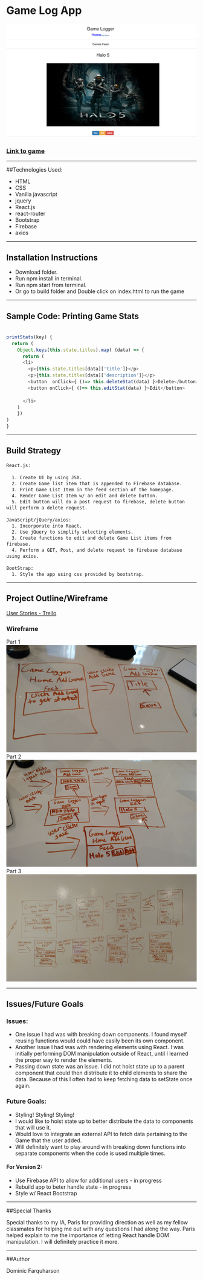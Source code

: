 # Game Log App

![Game Log App](assets/project.png)

### [Link to game](http://messenger-ferret-81632.bitballoon.com/)
---
##Technologies Used:
- HTML
- CSS
- Vanilla javascript
- jquery
- React.js
- react-router
- Bootstrap
- Firebase
- axios
---
## Installation Instructions

- Download folder.
- Run npm install in terminal.
- Run npm start from terminal.
- Or go to build folder and Double click on index.html to run the game


---
## Sample Code: Printing Game Stats
```javascript

printStats(key) {
  return (
    Object.keys(this.state.titles).map( (data) => {
      return (
      <li>
        <p>{this.state.titles[data]['title']}</p>
        <p>{this.state.titles[data]['description']}</p>
        <button  onClick={ ()=> this.deleteStat(data) }>Delete</button>
        <button onClick={ ()=> this.editStat(data) }>Edit</button>

      </li>
    )
    })
)
}
```
---
## Build Strategy
```
React.js:

  1. Create UI by using JSX.
  2. Create Game list item that is appended to Firebase database.
  3. Print Game List Item in the feed section of the homepage.
  4. Render Game List Item w/ an edit and delete button.
  5. Edit button will do a post request to firebase, delete button will perform a delete request.

JavaScript/jQuery/axios:
  1. Incorporate into React.
  2. Use jQuery to simplify selecting elements.
  3. Create functions to edit and delete Game List items from firebase.
  4. Perform a GET, Post, and delete request to firebase database using axios.

BootStrap:
  1. Style the app using css provided by bootstrap.

```  
---
## Project Outline/Wireframe



[User Stories - Trello](https://trello.com/b/R4mSObNh/game-log-app)

### Wireframe
Part 1
![image1](assets/wireframe3.jpg)
Part 2
![image1](assets/wireframe2.jpg)
Part 3
![image1](assets/wireframe1.jpg)



---
## Issues/Future Goals
### Issues:
- One issue I had was with breaking down components. I found myself reusing functions would could have easily been its own component.
- Another issue I had was with rendering elements using React. I was initially performing DOM manipulation outside of React, until I learned the proper way to render the elements.
- Passing down state was an issue. I did not hoist state up to a parent component that could then distribute it to child elements to share the data. Because of this I often had to keep fetching data to setState once again.

### Future Goals:
- Styling! Styling! Styling!
- I would like to hoist state up to better distribute the data to components that will use it.
- Would love to integrate an external API to fetch data pertaining to the Game that the user added.
- Will definitely want to play around with breaking down functions into separate components when the code is used multiple times.
#### For Version 2:
- Use Firebase API to allow for additional users - in progress
- Rebuild app to beter handle state - in progress
- Style w/ React Bootstrap


---
##Special Thanks

Special thanks to my IA, Paris for providing direction as well as my fellow classmates for helping me out with any questions I had along the way. Paris helped explain to me the importance of letting React handle DOM manipulation. I will definitely practice it more.

---
##Author

Dominic Farquharson
